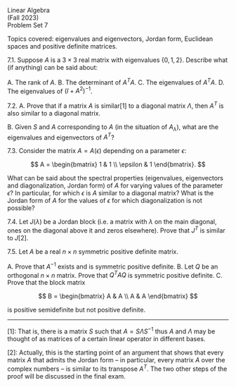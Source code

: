 Linear Algebra  
(Fall 2023)  
Problem Set 7

Topics covered: eigenvalues and eigenvectors, Jordan form, Euclidean spaces and positive definite matrices.

7.1. Suppose $A$ is a $3 \times 3$ real matrix with eigenvalues $\{0,1,2\}$. Describe what (if anything) can be said about:

A. The rank of $A$.
B. The determinant of $A^TA$.
C. The eigenvalues of $A^TA$.
D. The eigenvalues of $(I + A^2)^{-1}$.

7.2. A. Prove that if a matrix $A$ is similar[1] to a diagonal matrix $\Lambda$, then $A^T$ is also similar to a diagonal matrix.

B. Given $S$ and $A$ corresponding to $A$ (in the situation of $A_\lambda$), what are the eigenvalues and eigenvectors of $A^T$?

7.3. Consider the matrix $A = A(\epsilon)$ depending on a parameter $\epsilon$:

$$
A = \begin{bmatrix}
1 & 1 \\
\epsilon & 1 
\end{bmatrix}.
$$

What can be said about the spectral properties (eigenvalues, eigenvectors and diagonalization, Jordan form) of $A$ for varying values of the parameter $\epsilon$? In particular, for which $\epsilon$ is $A$ similar to a diagonal matrix? What is the Jordan form of $A$ for the values of $\epsilon$ for which diagonalization is not possible?

7.4. Let $J(\lambda)$ be a Jordan block (i.e. a matrix with $\lambda$ on the main diagonal, ones on the diagonal above it and zeros elsewhere). Prove that $J^T$ is similar to $J[2]$.

7.5. Let $A$ be a real $n \times n$ symmetric positive definite matrix.

A. Prove that $A^{-1}$ exists and is symmetric positive definite.
B. Let $Q$ be an orthogonal $n \times n$ matrix. Prove that $Q^TAQ$ is symmetric positive definite.
C. Prove that the block matrix

$$
B = \begin{bmatrix}
A & A \\
A & A 
\end{bmatrix}
$$

is positive semidefinite but not positive definite.

---

[1]: That is, there is a matrix $S$ such that $A = S\Lambda S^{-1}$ thus $A$ and $\Lambda$ may be thought of as matrices of a certain linear operator in different bases.

[2]: Actually, this is the starting point of an argument that shows that every matrix $A$ that admits the Jordan form – in particular, every matrix $A$ over the complex numbers – is similar to its transpose $A^T$. The two other steps of the proof will be discussed in the final exam.
